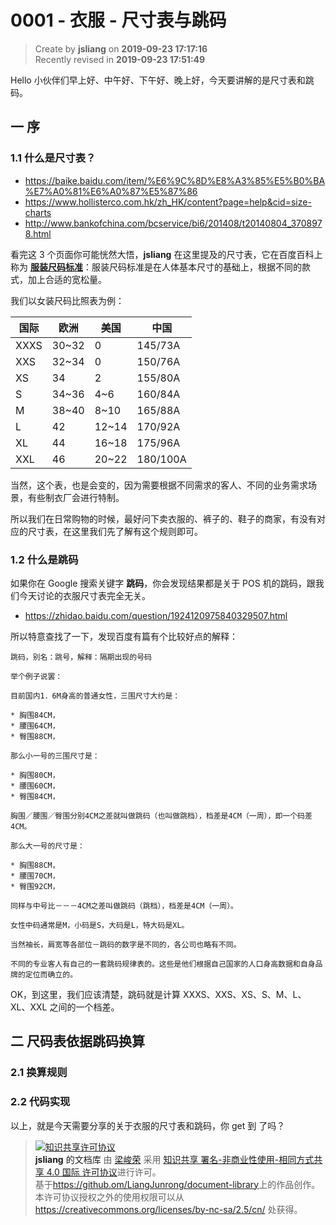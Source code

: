 0001 - 衣服 - 尺寸表与跳码
===

> Create by **jsliang** on **2019-09-23 17:17:16**  
> Recently revised in **2019-09-23 17:51:49**

Hello 小伙伴们早上好、中午好、下午好、晚上好，今天要讲解的是尺寸表和跳码。

## 一 序

### 1.1 什么是尺寸表？

* https://baike.baidu.com/item/%E6%9C%8D%E8%A3%85%E5%B0%BA%E7%A0%81%E6%A0%87%E5%87%86
* https://www.hollisterco.com.hk/zh_HK/content?page=help&cid=size-charts
* http://www.bankofchina.com/bcservice/bi6/201408/t20140804_3708978.html

看完这 3 个页面你可能恍然大悟，**jsliang** 在这里提及的尺寸表，它在百度百科上称为 **[服装尺码标准](https://baike.baidu.com/item/%E6%9C%8D%E8%A3%85%E5%B0%BA%E7%A0%81%E6%A0%87%E5%87%86)**：服装尺码标准是在人体基本尺寸的基础上，根据不同的款式，加上合适的宽松量。

我们以女装尺码比照表为例：

| 国际 | 欧洲 | 美国 | 中国 |
| --- | --- | --- | --- |
| XXXS | 30~32 | 0 | 145/73A |
| XXS | 32~34 | 0 | 150/76A |
| XS | 34 |2  | 155/80A |
| S | 34~36 | 4~6 | 160/84A |
| M | 38~40 | 8~10 | 165/88A |
| L | 42 | 12~14 | 170/92A |
| XL | 44 | 16~18 | 175/96A |
| XXL | 46 | 20~22 | 180/100A |

当然，这个表，也是会变的，因为需要根据不同需求的客人、不同的业务需求场景，有些制衣厂会进行特制。

所以我们在日常购物的时候，最好问下卖衣服的、裤子的、鞋子的商家，有没有对应的尺寸表，在这里我们先了解有这个规则即可。

### 1.2 什么是跳码

如果你在 Google 搜索关键字 **跳码**，你会发现结果都是关于 POS 机的跳码，跟我们今天讨论的衣服尺寸表完全无关。

* https://zhidao.baidu.com/question/1924120975840329507.html

所以特意查找了一下，发现百度有篇有个比较好点的解释：

```
跳码，别名：跳号，解释：隔期出现的号码

举个例子说罢：

目前国内1．6M身高的普通女性，三围尺寸大约是：

* 胸围84CM，
* 腰围64CM，
* 臀围88CM，

那么小一号的三围尺寸是：

* 胸围80CM，
* 腰围60CM，
* 臀围84CM，

胸围／腰围／臀围分别4CM之差就叫做跳码（也叫做跳档），档差是4CM（一周），即一个码差4CM。

那么大一号的尺寸是：

* 胸围88CM，
* 腰围70CM，
* 臀围92CM，

同样与中号比－－－4CM之差叫做跳码（跳档），档差是4CM（一周）。

女性中码通常是M，小码是S，大码是L，特大码是XL。

当然袖长，肩宽等各部位－跳码的数字是不同的，各公司也略有不同。

不同的专业客人有自己的一套跳码规律表的。这些是他们根据自己国家的人口身高数据和自身品牌的定位而确立的。
```

OK，到这里，我们应该清楚，跳码就是计算 XXXS、XXS、XS、S、M、L、XL、XXL 之间的一个档差。

## 二 尺码表依据跳码换算

### 2.1 换算规则

### 2.2 代码实现

以上，就是今天需要分享的关于衣服的尺寸表和跳码，你 get 到 了吗？

> <a rel="license" href="http://creativecommons.org/licenses/by-nc-sa/4.0/"><img alt="知识共享许可协议" style="border-width:0" src="https://i.creativecommons.org/l/by-nc-sa/4.0/88x31.png" /></a><br /><a xmlns:dct="http://purl.org/dc/terms/" property="dct:title">**jsliang** 的文档库</a> 由 <a xmlns:cc="http://creativecommons.org/ns#" href="https://github.com/LiangJunrong/document-library" property="cc:attributionName" rel="cc:attributionURL">梁峻荣</a> 采用 <a rel="license" href="http://creativecommons.org/licenses/by-nc-sa/4.0/">知识共享 署名-非商业性使用-相同方式共享 4.0 国际 许可协议</a>进行许可。<br />基于<a xmlns:dct="http://purl.org/dc/terms/" href="https://github.com/LiangJunrong/document-library" rel="dct:source">https://github.om/LiangJunrong/document-library</a>上的作品创作。<br />本许可协议授权之外的使用权限可以从 <a xmlns:cc="http://creativecommons.org/ns#" href="https://creativecommons.org/licenses/by-nc-sa/2.5/cn/" rel="cc:morePermissions">https://creativecommons.org/licenses/by-nc-sa/2.5/cn/</a> 处获得。